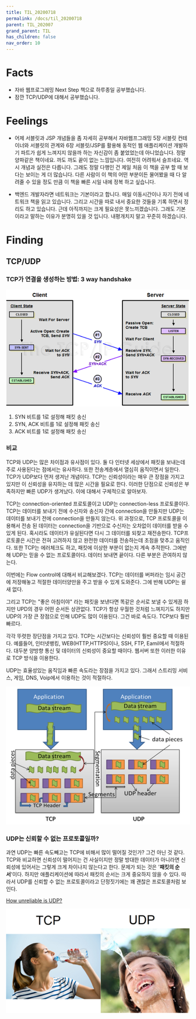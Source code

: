 ```yaml
---
title: TIL_20200718
permalink: /docs/til_20200718
parent: TIL_202007
grand_parent: TIL
has_children: false
nav_order: 10
---
```


# Facts

- 자바 웹프로그래밍 Next Step 책으로 하루종일 공부했습니다.
- 잠깐 TCP/UDP에 대해서 공부했습니다.

# Feelings

- 어제 서블릿과 JSP 개념들을 좀 자세히 공부해서 자바웹프그래밍 5장 서블릿 컨테이너와 서블릿의 관계와 6장 서블릿/JSP를 활용해 동적인 웹 애플리케이션 개발하기 파트가 쉽게 느껴지지 않을까 하는 자신감이 좀 붙었었는데 아니었습니다. 정말 양파같은 책이네요. 까도 까도 끝이 없는 느낌입니다. 여전히 어려워서 슬프네요. 역시 개념과 실전은 다릅니다. 그래도 정말 다행인 건 제일 처음 이 책을 공부 할 때 보다는 보이는 게 더 많습니다. 다른 사람이 이 책의 어떤 부분이든 물어봤을 때 다 알려줄 수 있을 정도 만큼 이 책을 빠른 시일 내에 정복 하고 싶습니다.

- 백엔드 개발자라면 네트워크는 기본이라고 합니다. 매일 이동시간이나 자기 전에 네트워크 책을 읽고 있습니다. 그리고 시간을 따로 내서 중요한 것들을 기록 하면서 정리도 하고 있습니다. 근데 아직까지는 크게 필요성은 못느끼겠습니다. 그래도 기본이라고 말하는 이유가 분명히 있을 것 입니다. 내평개치지 말고 꾸준히 하겠습니다.

# Finding

## TCP/UDP

### TCP가 연결을 생성하는 방법: 3 way handshake

![](/assets/images/tcp1.png)

1. SYN 비트를 1로 설정해 패킷 송신
2. SYN, ACK 비트를 1로 설정해 패킷 송신
3. ACK 비트를 1로 설정해 패킷 송신

### 비교

TCP와 UDP는 많은 차이점과 유사점이 있다. 둘 다 인터넷 세상에서 패킷을 보내는데 주로 사용된다는 점에서는 유사하다. 또한 전송계층에서 열심히 움직이면서 일한다. TCP가 UDP보다 먼저 생겨난 개념이다. TCP는 신뢰성이라는 매우 큰 장점을 가지고 있지만 이 신뢰성을 유지하는 데 많은 시간을 필요로 한다. 이러한 단점으로 신뢰성은 부족하지만 빠른 UDP가 생겨났다. 이에 대해서 구체적으로 알아보자.

TCP는 connection-oriented 프로토콜이고 UDP는 connection-less 프로토콜이다. TCP는 데이터를 보내기 전에 수신자와 송신자 간에 connection을 만들지만 UDP는 데이터를 보내기 전에 connection을 만들지 않는다. 위 과정으로, TCP 프로토콜을 이용해서 전송 된 데이터는 connection을 기반으로 수신자는 오차없이 데이터를 받을 수 있게 된다. 혹시라도 데이터가 유실된다면 다시 그 데이터를 되찾고 재전송한다. TCP프로토콜은 시간은 전혀 고려하지 않고 완전한 데이터를 전송하는데 초점을 맞추고 움직인다. 또한 TCP는 에러체크도 하고, 패킷에 이상한 부분이 없는지 계속 추적한다. 그에반해 UDP는 믿을 수 없는 프로토콜이다. 데이터 보내면 끝이다. 다른 부분은 관여하지 않는다.

이번에는 Flow control에 대해서 비교해보겠다. TCP는 데이터를 버퍼라는 임시 공간에 저장해놓고 적절한 데이터양만을 주고 받을 수 있게 도와준다. 그에 반해 UDP는 쉴 새 없다.

그리고 TCP는 "좋은 아침이야" 라는 패킷을 보낸다면 똑같은 순서로 보낼 수 있게끔 하지만 UPD의 경우 어떤 순서든 상관없다. TCP가 항상 우월한 것처럼 느껴지기도 하지만 UDP의 가장 큰 장점으로 인해 UDP도 많이 이용된다. 그건 바로 속도다. TCP보다 훨씬 빠르다.

각각 뚜렷한 장단점을 가지고 있다. TCP는 시간보다는 신뢰성이 훨씬 중요할 때 이용된다. 예를들어, 인터넷뱅킹, WEB(HTTP,HTTPS)이나, SSH, FTP, Eamil에서 적절하다. 대두분 양방향 통신 및 데이터의 신뢰성이 중요할 때이다. 웹서버 또한 이러한 이유로 TCP 방식을 이용한다.

UDP는 효율성있는 움직임과 빠른 속도라는 장점을 가지고 있다. 그래서 스트리밍 서비스, 게임, DNS, Voip에서 이용하는 것이 적절하다.

![](/assets/images/tcp2.png)

### UDP는 신뢰할 수 없는 프로토콜일까?

과연 UDP는 빠른 속도빼고는 TCP에 비해서 많이 떨어질 것인가? 그건 아닌 것 같다. TCP와 비교하면 신뢰성이 떨어지는 건 사실이지만 정말 방대한 데이터가 아니라면 신뢰성에 있어서는 그렇게 크게 차이나지 않는다고 한다. 문제가 되는 것은 '**패킷의 순서**'이다. 하지만 애플리케이션에 따라서 패킷의 순서는 크게 중요하지 않을 수 있다. 따라서 UDP를 신뢰할 수 없는 프로토콜이라고 단정짓기에는 꽤 괜찮은 프로토콜처럼 보인다.

[How unreliable is UDP?](https://www.openmymind.net/How-Unreliable-Is-UDP/)

![](/assets/images/tcp3.png)
